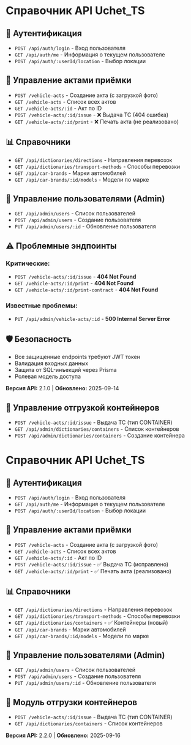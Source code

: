 # Справочник API Uchet_TS

## 🔐 Аутентификация
- `POST /api/auth/login` - Вход пользователя
- `GET /api/auth/me` - Информация о текущем пользователе
- `POST /api/auth/:userId/location` - Выбор локации

## 🚗 Управление актами приёмки
- `POST /vehicle-acts` - Создание акта (с загрузкой фото)
- `GET /vehicle-acts` - Список всех актов
- `GET /vehicle-acts/:id` - Акт по ID
- `POST /vehicle-acts/:id/issue` - ❌ Выдача ТС (404 ошибка)
- `GET /vehicle-acts/:id/print` - ❌ Печать акта (не реализовано)

## 📊 Справочники
- `GET /api/dictionaries/directions` - Направления перевозок
- `GET /api/dictionaries/transport-methods` - Способы перевозки
- `GET /api/car-brands` - Марки автомобилей
- `GET /api/car-brands/:id/models` - Модели по марке

## 👥 Управление пользователями (Admin)
- `GET /api/admin/users` - Список пользователей
- `POST /api/admin/users` - Создание пользователя
- `PUT /api/admin/users/:id` - Обновление пользователя

## ⚠️ Проблемные эндпоинты
### Критические:
- `POST /vehicle-acts/:id/issue` - **404 Not Found**
- `GET /vehicle-acts/:id/print` - **404 Not Found**
- `GET /vehicle-acts/:id/print-contract` - **404 Not Found**

### Известные проблемы:
- `PUT /api/admin/vehicle-acts/:id` - **500 Internal Server Error**

## 🛡️ Безопасность
- Все защищенные endpoints требуют JWT токен
- Валидация входных данных
- Защита от SQL-инъекций через Prisma
- Ролевая модель доступа

**Версия API:** 2.1.0 | **Обновлено:** 2025-09-14

## 🚢 Управление отгрузкой контейнеров
- `POST /vehicle-acts/:id/issue` - Выдача ТС (тип CONTAINER)
- `GET /api/admin/dictionaries/containers` - Список контейнеров
- `POST /api/admin/dictionaries/containers` - Создание контейнера

# Справочник API Uchet_TS

## 🔐 Аутентификация
- `POST /api/auth/login` - Вход пользователя
- `GET /api/auth/me` - Информация о текущем пользователе
- `POST /api/auth/:userId/location` - Выбор локации

## 🚗 Управление актами приёмки
- `POST /vehicle-acts` - Создание акта (с загрузкой фото)
- `GET /vehicle-acts` - Список всех актов  
- `GET /vehicle-acts/:id` - Акт по ID
- `POST /vehicle-acts/:id/issue` - ✅ Выдача ТС (исправлено)
- `GET /vehicle-acts/:id/print` - ✅ Печать акта (реализовано)

## 📊 Справочники
- `GET /api/dictionaries/directions` - Направления перевозок
- `GET /api/dictionaries/transport-methods` - Способы перевозки
- `GET /api/dictionaries/containers` - ✅ Контейнеры (новый)
- `GET /api/car-brands` - Марки автомобилей
- `GET /api/car-brands/:id/models` - Модели по марке

## 👥 Управление пользователями (Admin)
- `GET /api/admin/users` - Список пользователей
- `POST /api/admin/users` - Создание пользователя  
- `PUT /api/admin/users/:id` - Обновление пользователя

## 🚢 Модуль отгрузки контейнеров
- `POST /vehicle-acts/:id/issue` - Выдача ТС (тип CONTAINER)
- `GET /api/dictionaries/containers` - Список контейнеров

**Версия API:** 2.2.0 | **Обновлено:** 2025-09-16